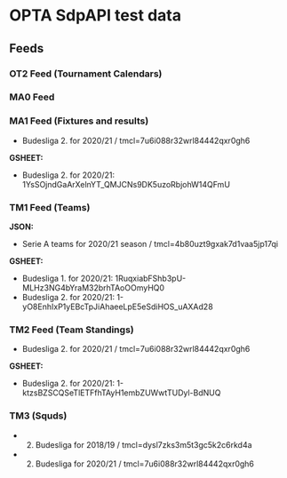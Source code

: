 # OPTA SdpAPI test data

## Feeds

### OT2 Feed (Tournament Calendars)

### MA0 Feed

### MA1 Feed (Fixtures and results)
- Budesliga 2. for 2020/21 / tmcl=7u6i088r32wrl84442qxr0gh6

**GSHEET:**
- Budesliga 2. for 2020/21: 1YsSOjndGaArXelnYT_QMJCNs9DK5uzoRbjohW14QFmU


### TM1 Feed (Teams)
**JSON:**
- Serie A teams for 2020/21 season / tmcl=4b80uzt9gxak7d1vaa5jp17qi

**GSHEET:**
- Budesliga 1. for 2020/21: 1RuqxiabFShb3pU-MLHz3NG4bYraM32brhTAoOOmyHQ0
- Budesliga 2. for 2020/21: 1-yO8EnhIxP1yEBcTpJiAhaeeLpE5eSdiHOS_uAXAd28


### TM2 Feed (Team Standings)
- Budesliga 2. for 2020/21 / tmcl=7u6i088r32wrl84442qxr0gh6

**GSHEET:**
- Budesliga 2. for 2020/21: 1-ktzsBZSCQSeTlETFfhTAyH1embZUWwtTUDyl-BdNUQ

### TM3 (Squds)

- 2. Budesliga for 2018/19 / tmcl=dysl7zks3m5t3gc5k2c6rkd4a
- 2. Budesliga for 2020/21 / tmcl=7u6i088r32wrl84442qxr0gh6
